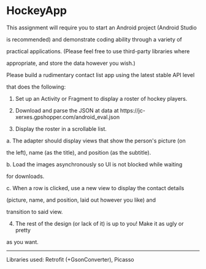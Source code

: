 # HockeyApp

This assignment will require you to start an Android project (Android Studio

is recommended) and demonstrate coding ability through a variety of

practical applications. (Please feel free to use third-party libraries where

appropriate, and store the data however you wish.)

Please build a rudimentary contact list app using the latest stable API level

that does the following:

1. Set up an Activity or Fragment to display a roster of hockey players.

2. Download and parse the JSON at data at https://jc-
xerxes.gpshopper.com/android_eval.json

3. Display the roster in a scrollable list.

a. The adapter should display views that show the person's picture (on

the left), name (as the title), and position (as the subtitle).

b. Load the images asynchronously so UI is not blocked while waiting

for downloads.

c. When a row is clicked, use a new view to display the contact details

(picture, name, and position, laid out however you like) and

transition to said view.

4. The rest of the design (or lack of it) is up to you! Make it as ugly or pretty

as you want.

********************************
Libraries used: Retrofit (+GsonConverter), Picasso
